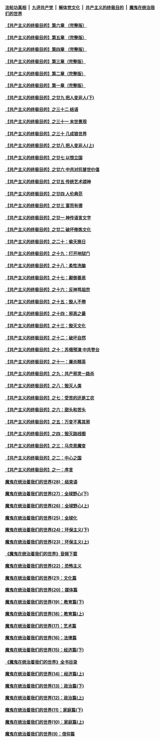 ####  [法轮功真相](../../../../basic/blob/master/README.md?t=06241931) &nbsp;|&nbsp; [九评共产党](../../../../9ping.md/blob/master/README.md?t=06241931) &nbsp;|&nbsp; [解体党文化](../../../../jtdwh.md/blob/master/README.md?t=06241931)  &nbsp;|&nbsp; [共产主义的终极目的](../../../../gczydzjmd.md/blob/master/README.md?t=06241931) &nbsp;|&nbsp; [魔鬼在统治我们的世界](../../../../mgztzwmdsj.md/blob/master/README.md?t=06241931) 

#### [【共产主义的终极目的】第六章 （完整版）](../pages/nsc422/n11428913.md?t=06241931) 

#### [【共产主义的终极目的】第五章 （完整版）](../pages/nsc422/n11428912.md?t=06241931) 

#### [【共产主义的终极目的】第四章 （完整版）](../pages/nsc422/n11428907.md?t=06241931) 

#### [【共产主义的终极目的】第三章（完整版）](../pages/nsc422/n11428848.md?t=06241931) 

#### [【共产主义的终极目的】第二章（完整版）](../pages/nsc422/n11428831.md?t=06241931) 

#### [【共产主义的终极目的】第一章（完整版）](../pages/nsc422/n11417651.md?t=06241931) 

#### [【共产主义的终极目的】之廿九 把人变非人(下)](../pages/nsc422/n11344140.md?t=06241931) 

#### [【共产主义的终极目的】之三十二 结语](../pages/nsc422/n11360535.md?t=06241931) 

#### [【共产主义的终极目的】之三十一 末世景观](../pages/nsc422/n11351129.md?t=06241931) 

#### [【共产主义的终极目的】之三十 几成狼世界](../pages/nsc422/n11348280.md?t=06241931) 

#### [【共产主义的终极目的】之廿八 把人变非人(上)](../pages/nsc422/n11340492.md?t=06241931) 

#### [【共产主义的终极目的】之廿七 以恨立国](../pages/nsc422/n11336944.md?t=06241931) 

#### [【共产主义的终极目的】之廿六 中共对抗普世价值](../pages/nsc422/n11324785.md?t=06241931) 

#### [【共产主义的终极目的】之廿五 传统艺术颂神](../pages/nsc422/n11296396.md?t=06241931) 

#### [【共产主义的终极目的】之廿四 人伦典范](../pages/nsc422/n11296397.md?t=06241931) 

#### [【共产主义的终极目的】之廿三 富而有德](../pages/nsc422/n11283598.md?t=06241931) 

#### [【共产主义的终极目的】之廿一 神传语言文字](../pages/nsc422/n11263265.md?t=06241931) 

#### [【共产主义的终极目的】之廿二 破坏修炼文化](../pages/nsc422/n11245728.md?t=06241931) 

#### [【共产主义的终极目的】之二十：偷天换日](../pages/nsc422/n11238846.md?t=06241931) 

#### [【共产主义的终极目的】之十九：打开地狱门](../pages/nsc422/n11206376.md?t=06241931) 

#### [【共产主义的终极目的】之十八：柔性洗脑](../pages/nsc422/n11199994.md?t=06241931) 

#### [【共产主义的终极目的】之十七：颠倒善恶](../pages/nsc422/n11179782.md?t=06241931) 

#### [【共产主义的终极目的】之十六：反神骂祖宗](../pages/nsc422/n11166798.md?t=06241931) 

#### [【共产主义的终极目的】之十五：毁人不倦](../pages/nsc422/n11166792.md?t=06241931) 

#### [【共产主义的终极目的】之十四：邪恶之最](../pages/nsc422/n11150249.md?t=06241931) 

#### [【共产主义的终极目的】之十三：毁灭文化](../pages/nsc422/n11135227.md?t=06241931) 

#### [【共产主义的终极目的】之十二：破坏自然](../pages/nsc422/n11135214.md?t=06241931) 

#### [【共产主义的终极目的】之十：苏俄预演 中共登台](../pages/nsc422/n11118424.md?t=06241931) 

#### [【共产主义的终极目的】之十一：屠杀精英](../pages/nsc422/n11118442.md?t=06241931) 

#### [【共产主义的终极目的】之九：共产邪灵一路杀](../pages/nsc422/n11114139.md?t=06241931) 

#### [【共产主义的终极目的】之八：毁灭人类](../pages/nsc422/n11108503.md?t=06241931) 

#### [【共产主义的终极目的】之七：受苦的还是工农](../pages/nsc422/n11101809.md?t=06241931) 

#### [【共产主义的终极目的】之六：甜头和苦头](../pages/nsc422/n11096971.md?t=06241931) 

#### [【共产主义的终极目的】之五：万变不离其邪](../pages/nsc422/n11091285.md?t=06241931) 

#### [【共产主义的终极目的】之四：毁灭路线图](../pages/nsc422/n11086284.md?t=06241931) 

#### [【共产主义的终极目的】之三：马克思魔变](../pages/nsc422/n11061941.md?t=06241931) 

#### [【共产主义的终极目的】之二：中心之国](../pages/nsc422/n11047728.md?t=06241931) 

#### [【共产主义的终极目的】之一：序言](../pages/nsc422/n11086077.md?t=06241931) 

#### [魔鬼在统治着我们的世界(28)：结束语](../pages/nsc422/n10936246.md?t=06241931) 

#### [魔鬼在统治着我们的世界(27)：全球野心(下)](../pages/nsc422/n10928319.md?t=06241931) 

#### [魔鬼在统治着我们的世界(26)：全球野心(上)](../pages/nsc422/n10900318.md?t=06241931) 

#### [魔鬼在统治着我们的世界(25)：全球化](../pages/nsc422/n10788205.md?t=06241931) 

#### [魔鬼在统治着我们的世界(24)：环保主义(下)](../pages/nsc422/n10695307.md?t=06241931) 

#### [魔鬼在统治着我们的世界(23)：环保主义(上)](../pages/nsc422/n10688613.md?t=06241931) 

#### [《魔鬼在统治着我们的世界》音频下载](../pages/nsc422/n10635553.md?t=06241931) 

#### [魔鬼在统治着我们的世界(22)：恐怖主义](../pages/nsc422/n10614727.md?t=06241931) 

#### [魔鬼在统治着我们的世界(21)：文化篇](../pages/nsc422/n10597706.md?t=06241931) 

#### [魔鬼在统治着我们的世界(20)：媒体篇](../pages/nsc422/n10586579.md?t=06241931) 

#### [魔鬼在统治着我们的世界(19)：教育篇(下)](../pages/nsc422/n10564808.md?t=06241931) 

#### [魔鬼在统治着我们的世界(18)：教育篇(上)](../pages/nsc422/n10526970.md?t=06241931) 

#### [魔鬼在统治着我们的世界(17)：艺术篇](../pages/nsc422/n10499093.md?t=06241931) 

#### [魔鬼在统治着我们的世界(16)：法律篇](../pages/nsc422/n10485969.md?t=06241931) 

#### [魔鬼在统治着我们的世界(15)：经济篇(下)](../pages/nsc422/n10469975.md?t=06241931) 

#### [《魔鬼在统治着我们的世界》全书目录](../pages/nsc422/n10464261.md?t=06241931) 

#### [魔鬼在统治着我们的世界(14)：经济篇(上)](../pages/nsc422/n10457370.md?t=06241931) 

#### [魔鬼在统治着我们的世界(13)：政治篇(下)](../pages/nsc422/n10448270.md?t=06241931) 

#### [魔鬼在统治着我们的世界(12)：政治篇(上)](../pages/nsc422/n10444576.md?t=06241931) 

#### [魔鬼在统治着我们的世界(11)：家庭篇(下)](../pages/nsc422/n10440961.md?t=06241931) 

#### [魔鬼在统治着我们的世界(10)：家庭篇(上)](../pages/nsc422/n10435448.md?t=06241931) 

#### [魔鬼在统治着我们的世界(9)：信仰篇](../pages/nsc422/n10432159.md?t=06241931) 


